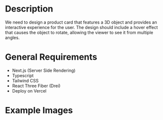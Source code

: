 # Description

We need to design a product card that features a 3D object and provides an interactive experience for the user. The design should include a hover effect that causes the object to rotate, allowing the viewer to see it from multiple angles.

# General Requirements

- Next.js (Server Side Rendering)
- Typescript
- Tailwind CSS
- React Three Fiber (Drei)
- Deploy on Vercel

# Example Images

